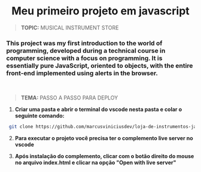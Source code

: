 # <div align="center">Meu primeiro projeto em javascript</div>


> **TOPIC:** MUSICAL INSTRUMENT STORE


### This project was my first introduction to the world of programming, developed during a technical course in computer science with a focus on programming. It is essentially pure JavaScript, oriented to objects, with the entire front-end implemented using alerts in the browser.
<br> 

> **TEMA:** PASSO A PASSO PARA DEPLOY


1. **Criar uma pasta e abrir o terminal do vscode nesta pasta e colar o seguinte comando:**
 ```sh
  git clone https://github.com/marcusviniciusdev/loja-de-instrumentos-javascript.git
   ```
2. **Para executar o projeto você precisa ter o complemento live server no vscode**
   
3. **Após instalação do complemento, clicar com o botão direito do mouse no arquivo index.html e clicar na opção "Open with live server"**
